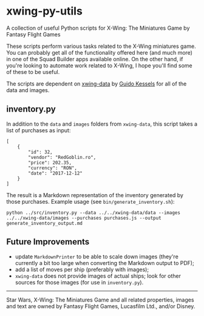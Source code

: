 # xwing-py-utils
A collection of useful Python scripts for X-Wing: The Miniatures Game by Fantasy Flight Games

These scripts perform various tasks related to the X-Wing miniatures game. You can probably get all of the functionality offered here (and much more) in one of the Squad Builder apps available online. On the other hand, if you're looking to automate work related to X-Wing, I hope you'll find some of these to be useful.

The scripts are dependent on [xwing-data](https://github.com/guidokessels/xwing-data) by [Guido Kessels](https://github.com/guidokessels) for all of the data and images.

## inventory.py

In addition to the `data` and `images` folders from `xwing-data`, this script takes a list of purchases as input:

```
[
    {
        "id": 32,
        "vendor": "RedGoblin.ro",
        "price": 202.35,
        "currency": "RON",
        "date": "2017-12-12"
    }
]
```

The result is a Markdown representation of the inventory generated by those purchases. Example usage (see `bin/generate_inventory.sh`):

```
python ../src/inventory.py --data ../../xwing-data/data --images ../../xwing-data/images --purchases purchases.js --output generate_inventory_output.md
```

## Future Improvements

* update `MarkdownPrinter` to be able to scale down images (they're currently a bit too large when converting the Markdown output to PDF);
* add a list of moves per ship (preferably with images);
* `xwing-data` does not provide images of actual ships; look for other sources for those images (for use in `inventory.py`).

---

Star Wars, X-Wing: The Miniatures Game and all related properties, images and text are owned by Fantasy Flight Games, Lucasfilm Ltd., and/or Disney.

